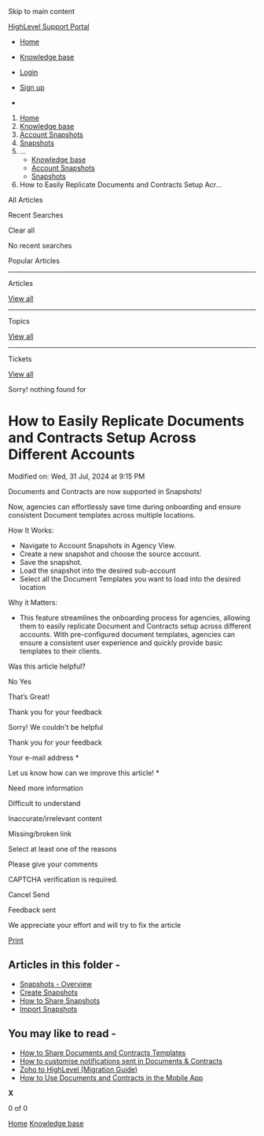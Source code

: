 Skip to main content

[ HighLevel Support Portal ](https://help.gohighlevel.com)

  * [ Home ](/support/home)
  * [ Knowledge base ](/support/solutions)

  * [Login](/support/login)
  * [Sign up](/support/signup)
  * 

  1. [Home](/support/home)
  2. [Knowledge base](/support/solutions)
  3. [Account Snapshots](/support/solutions/48000449593)
  4. [Snapshots](/support/solutions/folders/48000666032)
  5. ... 
     * [Knowledge base](/support/solutions)
     * [Account Snapshots](/support/solutions/48000449593)
     * [Snapshots](/support/solutions/folders/48000666032)
  6. How to Easily Replicate Documents and Contracts Setup Acr...

All  Articles 

Recent Searches

Clear all

No recent searches

Popular Articles

* * *

Articles

[View all](/support/search/solutions)

* * *

Topics

[View all](/support/search/topics)

* * *

Tickets

[View all](/support/search/tickets)

Sorry! nothing found for   

# How to Easily Replicate Documents and Contracts Setup Across Different Accounts

Modified on: Wed, 31 Jul, 2024 at 9:15 PM

Documents and Contracts are now supported in Snapshots! 

Now, agencies can effortlessly save time during onboarding and ensure consistent Document templates across multiple locations.

How It Works:

  * Navigate to Account Snapshots in Agency View.
  * Create a new snapshot and choose the source account.
  * Save the snapshot.
  * Load the snapshot into the desired sub-account
  * Select all the Document Templates you want to load into the desired location

Why it Matters:

  * This feature streamlines the onboarding process for agencies, allowing them to easily replicate Document and Contracts setup across different accounts. With pre-configured document templates, agencies can ensure a consistent user experience and quickly provide basic templates to their clients.

Was this article helpful?

No  Yes 

That’s Great!

Thank you for your feedback

Sorry! We couldn't be helpful

Thank you for your feedback

Your e-mail address *

Let us know how can we improve this article! *

Need more information 

Difficult to understand 

Inaccurate/irrelevant content 

Missing/broken link 

Select at least one of the reasons 

Please give your comments 

CAPTCHA verification is required. 

Cancel  Send 

Feedback sent

We appreciate your effort and will try to fix the article

[Print](javascript:print\(\))

## Articles in this folder -

  * [Snapshots - Overview](/support/solutions/articles/48000982511-snapshots-overview)
  * [Create Snapshots](/support/solutions/articles/48000982512-create-snapshots)
  * [How to Share Snapshots](/support/solutions/articles/48000982513-how-to-share-snapshots)
  * [Import Snapshots](/support/solutions/articles/48000982581-import-snapshots)

## You may like to read -

  * [How to Share Documents and Contracts Templates](/support/solutions/articles/155000002658-how-to-share-documents-and-contracts-templates)
  * [How to customise notifications sent in Documents & Contracts](/support/solutions/articles/155000001298-how-to-customise-notifications-sent-in-documents-contracts)
  * [Zoho to HighLevel (Migration Guide)](/support/solutions/articles/155000003316-zoho-to-highlevel-migration-guide-)
  * [How to Use Documents and Contracts in the Mobile App](/support/solutions/articles/155000002733-how-to-use-documents-and-contracts-in-the-mobile-app)

**X**

0 of 0 []()

[Home](/support/home) [Knowledge base](/support/solutions)
